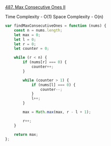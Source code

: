[487. Max Consecutive Ones II](https://leetcode.com/problems/max-consecutive-ones-ii/)

Time Complexity - O(1)
Space Complexity - O(n)

```javascript
var findMaxConsecutiveOnes = function (nums) {
	const n = nums.length;
	let max = 0;
	let l = 0;
	let r = 0;
	let counter = 0;

	while (r < n) {
		if (nums[r] === 0) {
			counter++;
		}

		while (counter > 1) {
			if (nums[l] === 0) {
				counter--;
			}
			l++;
		}

		max = Math.max(max, r - l + 1);

		r++;
	}

	return max;
};
```
